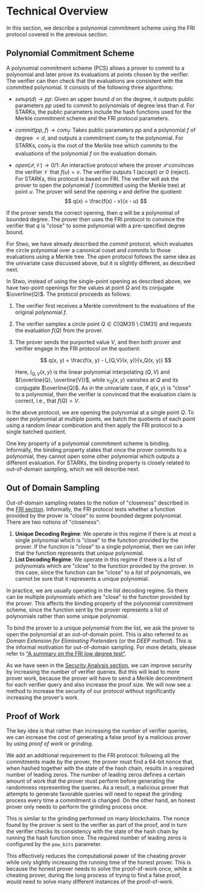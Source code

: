 # Technical Overview


In this section, we describe a polynomial commitment scheme using the FRI protocol covered in the previous section.

## Polynomial Commitment Scheme


A polynomial commitment scheme (PCS) allows a prover to commit to a polynomial and later prove its evaluations at points chosen by the verifier. The verifier can then check that the evaluations are consistent with the committed polynomial. It consists of the following three algorithms:


- $setup(d) \rightarrow pp$: Given an upper bound $d$ on the degree, it outputs public parameters $pp$ used to commit to polynomials of degree less than $d$. For STARKs, the public parameters include the hash functions used for the Merkle commitment scheme and the FRI protocol parameters.


- $commit(pp, f) \rightarrow com_f$: Takes public parameters $pp$ and a polynomial $f$ of degree $< d$, and outputs a commitment $com_f$ to the polynomial. For STARKs, $com_f$ is the root of the Merkle tree which commits to the evaluations of the polynomial $f$ on the evaluation domain.

  
- $open(\mathcal{P}, \mathcal{V}) \rightarrow 0/1$: An interactive protocol where the prover $\mathcal{P}$ convinces the verifier $\mathcal{V}$ that $f(u) = v$. The verifier outputs 1 (accept) or 0 (reject). For STARKs, this protocol is based on FRI. The verifier will ask the prover to open the polynomial $f$ (committed using the Merkle tree) at point $u$. The prover will send the opening $v$ and define the quotient:
$$
q(x) = \frac{f(x) - v}{x - u}
$$

If the prover sends the correct opening, then $q$ will be a polynomial of bounded degree. The prover then uses the FRI protocol to convince the verifier that $q$ is "close" to some polynomial with a pre-specified degree bound.


For Stwo, we have already described the $commit$ protocol, which evaluates the circle polynomial over a canonical coset and commits to those evaluations using a Merkle tree. The $open$ protocol follows the same idea as the univariate case discussed above, but it is slightly different, as described next.


In Stwo, instead of using the single-point opening as described above, we have two-point openings for the values at point $Q$ and its conjugate $\overline{Q}$. The protocol proceeds as follows:

1. The verifier first receives a Merkle commitment to the evaluations of the original polynomial $f$.
2. The verifier samples a circle point $Q \in C(\mathsf{QM31}) \setminus C(\mathsf{M31})$ and requests the evaluation $f(Q)$ from the prover.
3. The prover sends the purported value $V$, and then both prover and verifier engage in the FRI protocol on the quotient:

    $$
    q(x, y) = \frac{f(x, y) - l_{Q,V}(x, y)}{v_Q(x, y)}
    $$

    Here, $l_{Q,V}(x, y)$ is the linear polynomial interpolating $(Q, V)$ and $(\overline{Q}, \overline{V})$, while $v_Q(x, y)$ vanishes at $Q$ and its conjugate $\overline{Q}$. As in the univariate case, if $q(x, y)$ is "close" to a polynomial, then the verifier is convinced that the evaluation claim is correct, i.e., that $f(Q) = V$.


In the above protocol, we are opening the polynomial at a single point $Q$. To open the polynomial at multiple points, we batch the quotients of each point using a random linear combination and then apply the FRI protocol to a single batched quotient.


One key property of a polynomial commitment scheme is binding. Informally, the binding property states that once the prover commits to a polynomial, they cannot open some other polynomial which outputs a different evaluation. For STARKs, the binding property is closely related to out-of-domain sampling, which we will describe next.

## Out of Domain Sampling


Out-of-domain sampling relates to the notion of "closeness" described in the [FRI section](../circle-fri/overview.md#introduction). Informally, the FRI protocol tests whether a function provided by the prover is "close" to some bounded degree polynomial. There are two notions of "closeness":

1. **Unique Decoding Regime**: We operate in this regime if there is at most a single polynomial which is "close" to the function provided by the prover. If the function is "close" to a single polynomial, then we can infer that the function represents that _unique_ polynomial.
2. **List Decoding Regime**: We operate in this regime if there is a list of polynomials which are "close" to the function provided by the prover. In this case, since the function can be "close" to a _list_ of polynomials, we cannot be sure that it represents a unique polynomial.


In practice, we are usually operating in the list decoding regime. So there can be multiple polynomials which are "close" to the function provided by the prover. This affects the binding property of the polynomial commitment scheme, since the function sent by the prover represents a list of polynomials rather than some unique polynomial.


To bind the prover to a unique polynomial from the list, we ask the prover to open the polynomial at an out-of-domain point. This is also referred to as _Domain Extension for Eliminating Pretenders_ (or the _DEEP method_). This is the informal motivation for out-of-domain sampling. For more details, please refer to ["A summary on the FRI low degree test"](https://eprint.iacr.org/2022/1216.pdf).


As we have seen in the [Security Analysis section](../circle-fri/overview.md#security-analysis), we can improve security by increasing the number of verifier queries. But this will lead to more prover work, because the prover will have to send a Merkle decommitment for each verifier query and also increase the proof size. We will now see a method to increase the security of our protocol without significantly increasing the prover's work.

## Proof of Work


The key idea is that rather than increasing the number of verifier queries, we can increase the cost of generating a false proof by a malicious prover by using _proof of work_ or _grinding_.


We add an additional requirement to the FRI protocol: following all the commitments made by the prover, the prover must find a 64-bit nonce that, when hashed together with the state of the hash chain, results in a required number of leading zeros. The number of leading zeros defines a certain amount of work that the prover must perform before generating the randomness representing the queries. As a result, a malicious prover that attempts to generate favorable queries will need to repeat the grinding process every time a commitment is changed. On the other hand, an honest prover only needs to perform the grinding process once.


This is similar to the grinding performed on many blockchains. The nonce found by the prover is sent to the verifier as part of the proof, and in turn the verifier checks its consistency with the state of the hash chain by running the hash function once. The required number of leading zeros is configured by the `pow_bits` parameter.


This effectively reduces the computational power of the cheating prover while only slightly increasing the running time of the honest prover. This is because the honest prover needs to solve the proof-of-work once, while a cheating prover, during the long process of trying to find a false proof, would need to solve many different instances of the proof-of-work.
